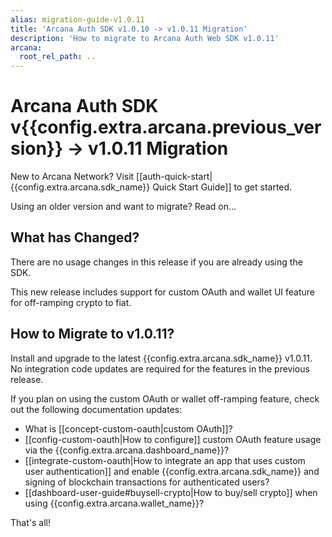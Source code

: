 ```yaml
---
alias: migration-guide-v1.0.11
title: 'Arcana Auth SDK v1.0.10 -> v1.0.11 Migration'
description: 'How to migrate to Arcana Auth Web SDK v1.0.11'
arcana:
  root_rel_path: ..
---
```


# Arcana Auth SDK v{{config.extra.arcana.previous_version}} -> v1.0.11 Migration

New to Arcana Network? Visit [[auth-quick-start|{{config.extra.arcana.sdk_name}} Quick Start Guide]] to get started. 

Using an older version and want to migrate? Read on...

## What has Changed?

There are no usage changes in this release if you are already using the SDK. 

This new release includes support for custom OAuth and wallet UI feature for off-ramping crypto to fiat.

## How to Migrate to v1.0.11?

Install and upgrade to the latest {{config.extra.arcana.sdk_name}} v1.0.11. No integration code updates are required for the features in the previous release.  

If you plan on using the custom OAuth or wallet off-ramping feature, check out the following documentation updates:

* What is [[concept-custom-oauth|custom OAuth]]?
* [[config-custom-oauth|How to configure]] custom OAuth feature usage via the {{config.extra.arcana.dashboard_name}}?
* [[integrate-custom-oauth|How to integrate an app that uses custom user authentication]] and enable {{config.extra.arcana.sdk_name}} and signing of blockchain transactions for authenticated users?
* [[dashboard-user-guide#buysell-crypto|How to buy/sell crypto]] when using {{config.extra.arcana.wallet_name}}? 

That's all!